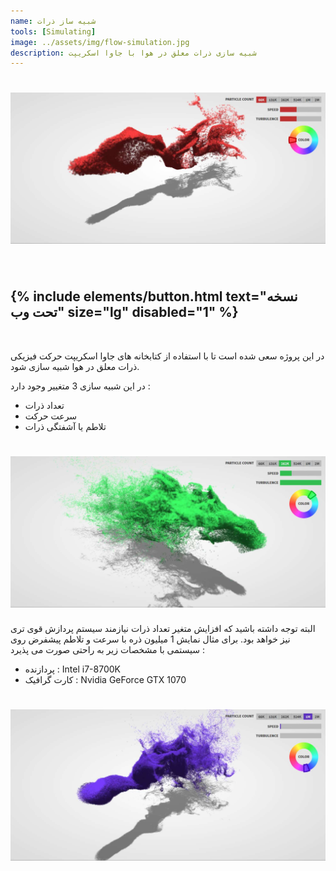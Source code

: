 ```yaml
---
name: شبیه ساز ذرات
tools: [Simulating]
image: ../assets/img/flow-simulation.jpg
description: شبیه سازی ذرات معلق در هوا با جاوا اسکریپت
---
```


<h1 class="center">
<img src="../assets/img/flow-simulation.jpg"/>
</h1><br>

<h2 class="center">
{% include elements/button.html text="نسخه تحت وب" size="lg" disabled="1" %}
</h2>

<br>

در این پروژه سعی شده است تا با استفاده از کتابخانه های جاوا اسکریپت حرکت فیزیکی ذرات معلق در هوا شبیه سازی شود.

در این شبیه سازی 3 متغییر وجود دارد :

- تعداد ذرات
- سرعت حرکت
- تلاطم یا آشفتگی ذرات

<h1 class="center">
<img src="../assets/img/flow-simulation-2.jpg"/>
</h1>

البته توجه داشته باشید که افزایش متغیر تعداد ذرات نیازمند سیستم پردازش قوی تری نیز خواهد بود. برای مثال نمایش 1 میلیون ذره با سرعت و تلاطم پیشفرض روی سیستمی با مشخصات زیر به راحتی صورت می پذیرد :

- <span class="colored">پردازنده :</span> Intel i7-8700K
- <span class="colored">کارت گرافیک :</span> Nvidia GeForce GTX 1070

<h1 class="center">
<img src="../assets/img/flow-simulation-3.jpg"/>
</h1>
